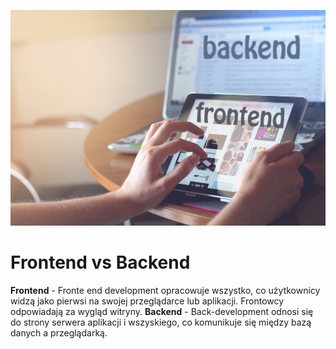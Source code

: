 ![image](/assets/images/0.jpg)
# Frontend vs Backend

**Frontend** - Fronte end development opracowuje wszystko, co użytkownicy widzą jako pierwsi na swojej przeglądarce lub aplikacji. Frontowcy odpowiadają za wygląd witryny.
**Backend** - Back-development odnosi się do strony serwera aplikacji i wszyskiego, co komunikuje się między bazą danych a przeglądarką.
